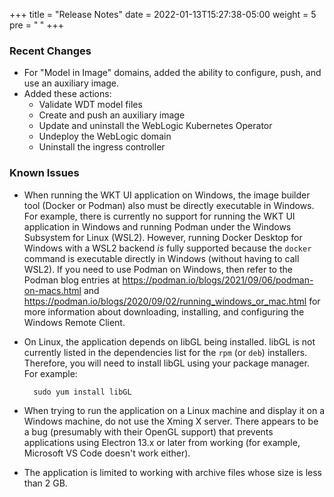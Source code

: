+++
title = "Release Notes"
date = 2022-01-13T15:27:38-05:00
weight = 5
pre = "<b> </b>"
+++

### Recent Changes

- For "Model in Image" domains, added the ability to configure, push, and use an auxiliary image.
- Added these actions:
   - Validate WDT model files
   - Create and push an auxiliary image
   - Update and uninstall the WebLogic Kubernetes Operator
   - Undeploy the WebLogic domain
   - Uninstall the ingress controller

### Known Issues

- When running the WKT UI application on Windows, the image builder tool (Docker or Podman) also must be directly executable in Windows.  For example, there is currently no support for running the WKT UI application in Windows and running Podman under the Windows Subsystem for Linux (WSL2).  However, running Docker Desktop for Windows with a WSL2 backend _is_ fully supported because the `docker` command is executable directly in Windows (without having to call WSL2). If you need to use Podman on Windows, then refer to the Podman blog entries at https://podman.io/blogs/2021/09/06/podman-on-macs.html and https://podman.io/blogs/2020/09/02/running_windows_or_mac.html for more information about downloading, installing, and configuring the Windows Remote Client.

- On Linux, the application depends on libGL being installed.  libGL is not currently listed in the dependencies list for the `rpm` (or `deb`) installers.  Therefore, you will need to install libGL using your package manager.  For example:
  ```
    sudo yum install libGL
  ```

- When trying to run the application on a Linux machine and display it on a Windows machine, do not use the Xming X server.  There appears to be a bug (presumably with their OpenGL support) that prevents applications using Electron 13.x or later from working (for example, Microsoft VS Code doesn't work either).

- The application is limited to working with archive files whose size is less than 2 GB.
